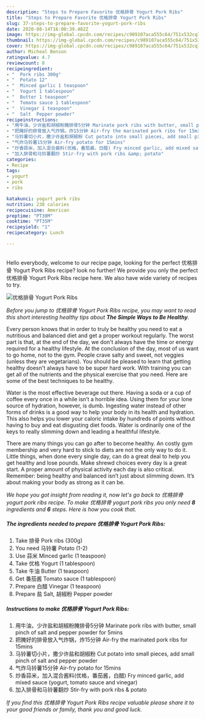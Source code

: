 ```yaml
---
description: "Steps to Prepare Favorite 优格排骨 Yogurt Pork Ribs"
title: "Steps to Prepare Favorite 优格排骨 Yogurt Pork Ribs"
slug: 37-steps-to-prepare-favorite-yogurt-pork-ribs
date: 2020-08-14T16:00:39.482Z
image: https://img-global.cpcdn.com/recipes/c989107aca555c64/751x532cq70/优格排骨-yogurt-pork-ribs-recipe-main-photo.jpg
thumbnail: https://img-global.cpcdn.com/recipes/c989107aca555c64/751x532cq70/优格排骨-yogurt-pork-ribs-recipe-main-photo.jpg
cover: https://img-global.cpcdn.com/recipes/c989107aca555c64/751x532cq70/优格排骨-yogurt-pork-ribs-recipe-main-photo.jpg
author: Micheal Benson
ratingvalue: 4.7
reviewcount: 8
recipeingredient:
- "  Pork ribs 300g"
- "  Potato 12"
- "  Minced garlic 1 teaspoon"
- "  Yogurt 1 tablespoon"
- "  Butter 1 teaspoon"
- "  Tomato sauce 1 tablespoon"
- "  Vinegar 1 teaspoon"
- "  Salt  Pepper powder"
recipeinstructions:
- "用牛油，少许盐和胡椒粉腌排骨5分钟 Marinate pork ribs with butter, small pinch of salt and pepper powder for 5mins"
- "把腌好的排骨放入气炸锅，炸15分钟 Air-fry the marinated pork ribs for 15mins"
- "马铃薯切小片，撒少许盐和胡椒粉 Cut potato into small pieces, add small pinch of salt and pepper powder"
- "气炸马铃薯15分钟 Air-fry potato for 15mins"
- "炒香蒜米，加入混合酱料(优格，番茄酱，白醋) Fry minced garlic, add mixed sauce (yogurt, tomato sauce and vinegar)"
- "加入排骨和马铃薯翻炒 Stir-fry with pork ribs &amp; potato"
categories:
- Recipe
tags:
- yogurt
- pork
- ribs

katakunci: yogurt pork ribs 
nutrition: 238 calories
recipecuisine: American
preptime: "PT30M"
cooktime: "PT35M"
recipeyield: "1"
recipecategory: Lunch

---
```

<br>
Hello everybody, welcome to our recipe page, looking for the perfect 优格排骨 Yogurt Pork Ribs recipe? look no further! We provide you only the perfect 优格排骨 Yogurt Pork Ribs recipe here. We also have wide variety of recipes to try.
<br>


![优格排骨 Yogurt Pork Ribs](https://img-global.cpcdn.com/recipes/c989107aca555c64/751x532cq70/优格排骨-yogurt-pork-ribs-recipe-main-photo.jpg)

<i>Before you jump to 优格排骨 Yogurt Pork Ribs recipe, you may want to read this short interesting healthy tips about <strong>The Simple Ways to Be Healthy</strong>.</i>

Every person knows that in order to truly be healthy you need to eat a nutritious and balanced diet and get a proper workout regularly. The worst part is that, at the end of the day, we don't always have the time or energy required for a healthy lifestyle. At the conclusion of the day, most of us want to go home, not to the gym. People crave salty and sweet, not veggies (unless they are vegetarians). You should be pleased to learn that getting healthy doesn't always have to be super hard work. With training you can get all of the nutrients and the physical exercise that you need. Here are some of the best techniques to be healthy.

Water is the most effective beverage out there. Having a soda or a cup of coffee every once in a while isn’t a horrible idea. Using them for your lone source of hydration, however, is dumb. Ingesting water instead of other forms of drinks is a good way to help your body in its health and hydration. This also helps you lower your caloric intake by hundreds of points without having to buy and eat disgusting diet foods. Water is ordinarily one of the keys to really slimming down and leading a healthful lifestyle.

There are many things you can go after to become healthy. An costly gym membership and very hard to stick to diets are not the only way to do it. Little things, when done every single day, can do a great deal to help you get healthy and lose pounds. Make shrewd choices every day is a great start. A proper amount of physical activity each day is also critical. Remember: being healthy and balanced isn’t just about slimming down. It’s about making your body as strong as it can be. 


<i>We hope you got insight from reading it, now let's go back to 优格排骨 yogurt pork ribs recipe. To make 优格排骨 yogurt pork ribs you only need <strong>8</strong> ingredients and <strong>6</strong> steps. Here is how you cook that.
</i>

##### The ingredients needed to prepare 优格排骨 Yogurt Pork Ribs:

1. Take  排骨 Pork ribs (300g)
1. You need  马铃薯 Potato (1-2)
1. Use  蒜米 Minced garlic (1 teaspoon)
1. Take  优格 Yogurt (1 tablespoon)
1. Take  牛油 Butter (1 teaspoon)
1. Get  番茄酱 Tomato sauce (1 tablespoon)
1. Prepare  白醋 Vinegar (1 teaspoon)
1. Prepare  盐 Salt, 胡椒粉 Pepper powder


##### Instructions to make 优格排骨 Yogurt Pork Ribs:

1. 用牛油，少许盐和胡椒粉腌排骨5分钟 Marinate pork ribs with butter, small pinch of salt and pepper powder for 5mins
1. 把腌好的排骨放入气炸锅，炸15分钟 Air-fry the marinated pork ribs for 15mins
1. 马铃薯切小片，撒少许盐和胡椒粉 Cut potato into small pieces, add small pinch of salt and pepper powder
1. 气炸马铃薯15分钟 Air-fry potato for 15mins
1. 炒香蒜米，加入混合酱料(优格，番茄酱，白醋) Fry minced garlic, add mixed sauce (yogurt, tomato sauce and vinegar)
1. 加入排骨和马铃薯翻炒 Stir-fry with pork ribs &amp; potato


<i>If you find this 优格排骨 Yogurt Pork Ribs recipe valuable please share it to your good friends or family, thank you and good luck.</i>
